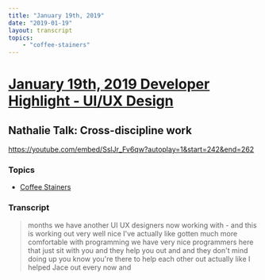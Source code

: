 ```yaml
---
title: "January 19th, 2019"
date: "2019-01-19"
layout: transcript
topics: 
    - "coffee-stainers"
---
```

# [January 19th, 2019 Developer Highlight - UI/UX Design](../2019-01-19.md)
## Nathalie Talk: Cross-discipline work
https://youtube.com/embed/SslJr_Fv6qw?autoplay=1&start=242&end=262
### Topics
* [Coffee Stainers](../topics/coffee-stainers.md)

### Transcript

> months we have another UI UX designers
> now working with - and this is working
> out very well
> nice I've actually like gotten much more
> comfortable with programming we have
> very nice programmers here that just sit
> with you and they help you out and and
> they don't mind doing up you know you're
> there to help each other out actually
> like I helped Jace out every now and
